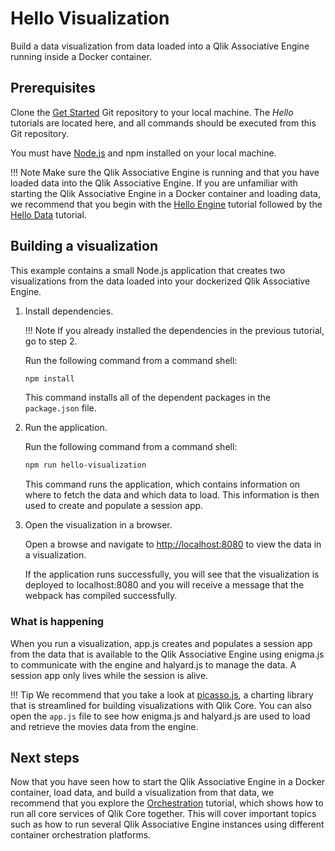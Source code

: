 # Hello Visualization

Build a data visualization from data loaded into a Qlik Associative Engine running inside a Docker container.

## Prerequisites

Clone the [Get Started](https://github.com/qlik-oss/core-get-started) Git repository
to your local machine. The *Hello* tutorials are located here, and all commands should be executed from this Git repository.

You must have [Node.js](https://nodejs.org/en/) and npm installed on your local machine.

!!! Note
    Make sure the Qlik Associative Engine is running and that you have loaded data into the Qlik Associative Engine.
    If you are unfamiliar with starting the Qlik Associative Engine in a Docker container and loading data,
    we recommend that you begin with the [Hello Engine](./hello-engine.md) tutorial followed by the
    [Hello Data](./hello-data.md) tutorial.

## Building a visualization

This example contains a small Node.js application that creates two visualizations
from the data loaded into your dockerized Qlik Associative Engine.

1. Install dependencies.

    !!! Note
        If you already installed the dependencies in the previous tutorial, go to step 2.

    Run the following command from a command shell:

    ```bash
    npm install
    ```

    This command installs all of the dependent packages in the `package.json` file.

1. Run the application.

    Run the following command from a command shell:

    ```bash
    npm run hello-visualization
    ```

    This command runs the application, which contains information on where to fetch the data and which data to load.
    This information is then used to create and populate a session app.

1. Open the visualization in a browser.

    Open a browse and navigate to [http://localhost:8080](http://localhost:8080) to view the data in a visualization.

    If the application runs successfully,
    you will see that the visualization is deployed to localhost:8080
    and you will receive a message that the webpack has compiled successfully.

### What is happening

When you run a visualization, app.js creates and populates a session app
from the data that is available to the Qlik Associative Engine using enigma.js
to communicate with the engine and halyard.js to manage the data.
A session app only lives while the session is alive.

!!! Tip
    We recommend that you take a look at [picasso.js](https://github.com/qlik-oss/picasso.js),
    a charting library that is streamlined for building visualizations with Qlik Core.
    You can also open the `app.js` file to see how enigma.js and halyard.js are used
    to load and retrieve the movies data from the engine.

## Next steps

Now that you have seen how to start the Qlik Associative Engine in a Docker container,
load data, and build a visualization from that data,
we recommend that you explore the [Orchestration](./orchestration.md) tutorial,
which shows how to run all core services of Qlik Core together.
This will cover important topics such as how to run several Qlik Associative Engine instances using
different container orchestration platforms.
